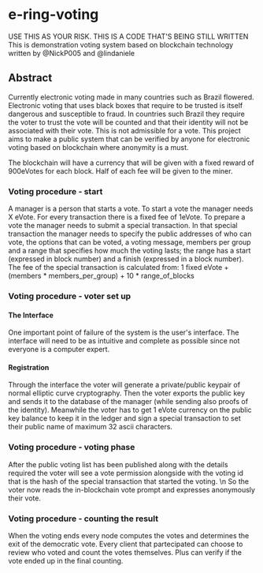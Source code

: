 # e-ring-voting
USE THIS AS YOUR RISK. THIS IS A CODE THAT'S BEING STILL WRITTEN
This is demonstration voting system based on blockchain technology written by @NickP005 and @lindaniele

## Abstract
Currently electronic voting made in many countries such as Brazil flowered. 
Electronic voting that uses black boxes that require to be trusted is itself dangerous and susceptible to fraud.
In countries such Brazil they require the voter to trust the vote will be counted and that their identity will not be 
associated with their vote. This is not admissible for a vote. 
This project aims to make a public system that can be verified by anyone for electronic voting based on blockchain
where anonymity is a must. 

The blockchain will have a currency that will be given with a fixed reward of 900eVotes for each block. 
Half of each fee will be given to the miner. 

### Voting procedure - start
A manager is a person that starts a vote.
To start a vote the manager needs X eVote.
For every transaction there is a fixed fee of 1eVote. 
To prepare a vote the manager needs to submit a special transaction.
In that special transaction the manager needs to specify the public addresses of who can vote, the options that can be voted, a voting message, members per group and a range that specifies how much the voting lasts;
the range has a start (expressed in block number) and a finish (expressed in a block number).
The fee of the special transaction is calculated from:
1 fixed eVote + (members \* members_per_group) + 10 \* range_of_blocks

### Voting procedure - voter set up
#### The Interface
One important point of failure of the system is the 
user's interface. The interface will need to be as
intuitive and complete as possible since not everyone
is a computer expert. 

#### Registration
Through the interface the voter will generate a private/public 
keypair of normal elliptic curve cryptography. Then
the voter exports the public key and sends it 
to the database of the manager (while sending also 
proofs of the identity). Meanwhile the voter 
has to get 1 eVote currency on the public key 
balance to keep it in the ledger and sign a 
special transaction to set their public name of
maximum 32 ascii characters. 

### Voting procedure - voting phase
After the public voting list has been published along
with the details required the voter will see
a vote permission alongside with the voting id 
that is the hash of the special transaction that
started the voting. \n
So the voter now reads the in-blockchain vote 
prompt and expresses anonymously their vote.

### Voting procedure - counting the result
When the voting ends every node computes 
the votes and determines the exit of the
democratic vote. Every client that partecipated
can choose to review who voted and count the votes
themselves. Plus can verify if the vote ended up
in the final counting.
